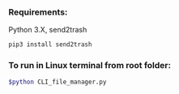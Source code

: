### Requirements:
Python 3.X, send2trash
```bash
pip3 install send2trash
```

### To run in Linux terminal from root folder:
```bash
$python CLI_file_manager.py
```
